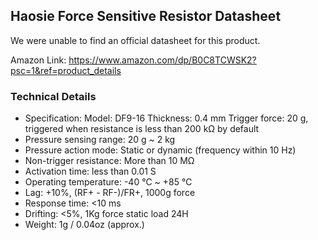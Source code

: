## Haosie Force Sensitive Resistor Datasheet

We were unable to find an official datasheet for this product.

Amazon Link: https://www.amazon.com/dp/B0C8TCWSK2?psc=1&ref=product_details

### Technical Details
- Specification: Model: DF9-16 Thickness: 0.4 mm Trigger force: 20 g, triggered when resistance is less than 200 kΩ by default
- Pressure sensing range: 20 g ~ 2 kg
- Pressure action mode: Static or dynamic (frequency within 10 Hz)
- Non-trigger resistance: More than 10 MΩ
- Activation time: less than 0.01 S
- Operating temperature: -40 ℃ ~ +85 ℃
- Lag: +10%, (RF+ - RF-)/FR+, 1000g force
- Response time: <10 ms
- Drifting: <5%, 1Kg force static load 24H
- Weight: 1g / 0.04oz (approx.)